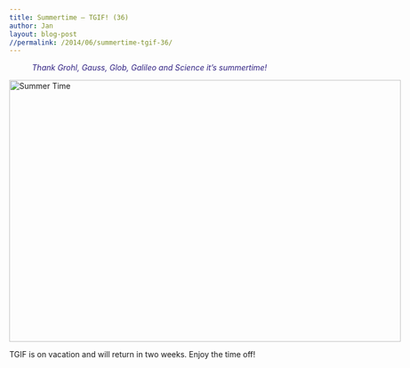 ```yaml
---
title: Summertime — TGIF! (36)
author: Jan
layout: blog-post
//permalink: /2014/06/summertime-tgif-36/
---
```

<p style="text-align: center;">
  <em style="color: #302182;">Thank Grohl, Gauss, Glob, Galileo and Science it’s summertime!</em>
</p>

<div id="attachment_1580" style="width: 714px" class="wp-caption aligncenter">
  <img class="wp-image-1580 size-large" src="http://blog.hood.ie/wp-content/uploads/2014/06/12269397653_49590a4cfb_b-704x470.jpg" alt="Summer Time" width="704" height="470" /><p class="wp-caption-text">
    TGIF is on vacation and will return in two weeks. Enjoy the time off!
  </p>
</div>
